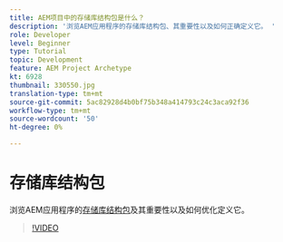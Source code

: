 ```yaml
---
title: AEM项目中的存储库结构包是什么？
description: '浏览AEM应用程序的存储库结构包、其重要性以及如何正确定义它。 '
role: Developer
level: Beginner
type: Tutorial
topic: Development
feature: AEM Project Archetype
kt: 6928
thumbnail: 330550.jpg
translation-type: tm+mt
source-git-commit: 5ac82928d4b0bf75b348a414793c24c3aca92f36
workflow-type: tm+mt
source-wordcount: '50'
ht-degree: 0%

---
```



# 存储库结构包

浏览AEM应用程序的[存储库结构包](https://experienceleague.adobe.com/docs/experience-manager-cloud-service/implementing/developing/repository-structure-package.html)及其重要性以及如何优化定义它。

>[!VIDEO](https://video.tv.adobe.com/v/330550/?quality=12&learn=on)